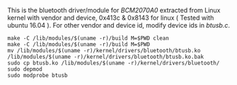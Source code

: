 This is the bluetooth driver/module for *BCM2070A0* extracted from Linux kernel with vendor and device, 0x413c & 0x8143 for linux ( Tested with ubuntu 16.04 ). For other vendor and device id, modify device ids in *btusb.c*. 

	make -C /lib/modules/$(uname -r)/build M=$PWD clean
	make -C /lib/modules/$(uname -r)/build M=$PWD
	mv /lib/modules/$(uname -r)/kernel/drivers/bluetooth/btusb.ko /lib/modules/$(uname -r)/kernel/drivers/bluetooth/btusb.ko.bak 
	sudo cp btusb.ko /lib/modules/$(uname -r)/kernel/drivers/bluetooth/
	sudo depmod
	sudo modprobe btusb
